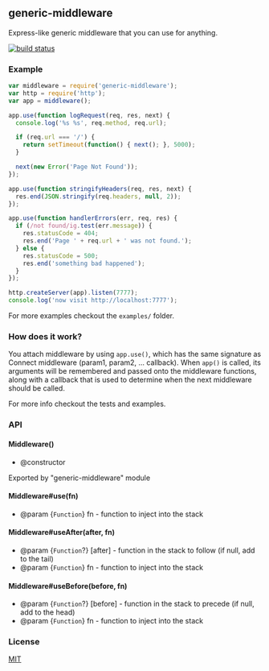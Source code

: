 ## generic-middleware

Express-like generic middleware that you can use for anything.

[![build status](https://secure.travis-ci.org/alessioalex/generic-middleware.png)](http://travis-ci.org/alessioalex/generic-middleware)

### Example

```js
var middleware = require('generic-middleware');
var http = require('http');
var app = middleware();

app.use(function logRequest(req, res, next) {
  console.log('%s %s', req.method, req.url);

  if (req.url === '/') {
    return setTimeout(function() { next(); }, 5000);
  }

  next(new Error('Page Not Found'));
});

app.use(function stringifyHeaders(req, res, next) {
  res.end(JSON.stringify(req.headers, null, 2));
});

app.use(function handlerErrors(err, req, res) {
  if (/not found/ig.test(err.message)) {
    res.statusCode = 404;
    res.end('Page ' + req.url + ' was not found.');
  } else {
    res.statusCode = 500;
    res.end('something bad happened');
  }
});

http.createServer(app).listen(7777);
console.log('now visit http://localhost:7777');
```

For more examples checkout the `examples/` folder.

### How does it work?

You attach middleware by using `app.use()`, which has the same signature as Connect middleware (param1, param2, ... callback).
When `app()` is called, its arguments will be remembered and passed onto the middleware functions,
along with a callback that is used to determine when the next middleware should be called.

For more info checkout the tests and examples.


### API


#### Middleware()

- @constructor

Exported by "generic-middleware" module


#### Middleware#use(fn)

- @param {`Function`} fn - function to inject into the stack


#### Middleware#useAfter(after, fn)

- @param {`Function`?} [after] - function in the stack to follow (if null, add to the tail)
- @param {`Function`} fn - function to inject into the stack


#### Middleware#useBefore(before, fn)

- @param {`Function`?} [before] - function in the stack to precede (if null, add to the head)
- @param {`Function`} fn - function to inject into the stack


### License

[MIT](http://alessioalex.mit-license.org/)
